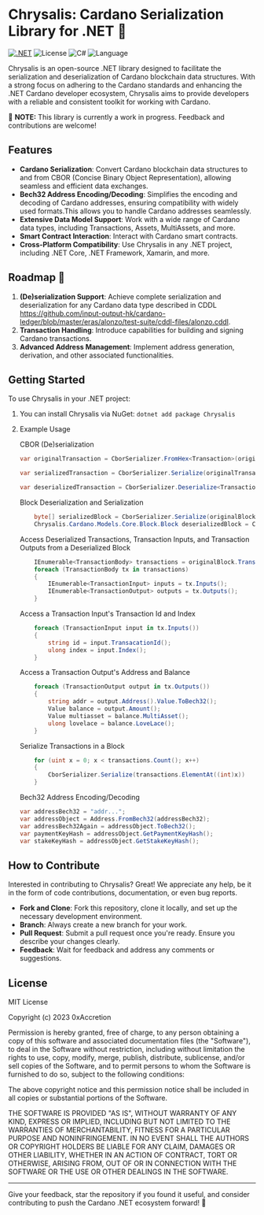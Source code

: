 # Chrysalis: Cardano Serialization Library for .NET 🦋

[![.NET](https://github.com/0xAccretion/Chrysalis/actions/workflows/dotnet.yml/badge.svg)](https://github.com/0xAccretion/Chrysalis/actions/workflows/dotnet.yml)
![License](https://img.shields.io/badge/License-MIT-blue.svg)
![C#](https://img.shields.io/badge/C%23-purple.svg)
![Language](https://img.shields.io/github/languages/top/0xAccretion/Chrysalis.svg)


Chrysalis is an open-source .NET library designed to facilitate the serialization and deserialization of Cardano blockchain data structures. With a strong focus on adhering to the Cardano standards and enhancing the .NET Cardano developer ecosystem, Chrysalis aims to provide developers with a reliable and consistent toolkit for working with Cardano.

🚧 **NOTE:** This library is currently a work in progress. Feedback and contributions are welcome!

## Features

- **Cardano Serialization**: Convert Cardano blockchain data structures to and from CBOR (Concise Binary Object Representation), allowing seamless and efficient data exchanges.
- **Bech32 Address Encoding/Decoding**: Simplifies the encoding and decoding of Cardano addresses, ensuring compatibility with widely used formats.This allows you to handle Cardano addresses seamlessly.
- **Extensive Data Model Support**: Work with a wide range of Cardano data types, including Transactions, Assets, MultiAssets, and more.
- **Smart Contract Interaction**: Interact with Cardano smart contracts.
- **Cross-Platform Compatibility**: Use Chrysalis in any .NET project, including .NET Core, .NET Framework, Xamarin, and more.


## Roadmap 🚀

1. **(De)serialization Support**: Achieve complete serialization and deserialization for any Cardano data type described in CDDL https://github.com/input-output-hk/cardano-ledger/blob/master/eras/alonzo/test-suite/cddl-files/alonzo.cddl.
2. **Transaction Handling**: Introduce capabilities for building and signing Cardano transactions.
3. **Advanced Address Management**: Implement address generation, derivation, and other associated functionalities.

## Getting Started

To use Chrysalis in your .NET project:

1. You can install Chrysalis via NuGet:
    `dotnet add package Chrysalis`

2. Example Usage
    
    CBOR (De)serialization
    ```csharp
    var originalTransaction = CborSerializer.FromHex<Transaction>(originalTransactionCborHex)!;

    var serializedTransaction = CborSerializer.Serialize(originalTransaction);

    var deserializedTransaction = CborSerializer.Deserialize<Transaction>(serializedTransaction);
    ```

    Block Deserialization and Serialization
    ```csharp
        byte[] serializedBlock = CborSerializer.Serialize(originalBlock);
        Chrysalis.Cardano.Models.Core.Block.Block deserializedBlock = CborSerializer.Deserialize(serializedBlock);
    ```

    Access Deserialized Transactions, Transaction Inputs, and Transaction Outputs from a Deserialized Block
    ```csharp
        IEnumerable<TransactionBody> transactions = originalBlock.TransactionBodies();
        foreach (TransactionBody tx in transactions)
        {
            IEnumerable<TransactionInput> inputs = tx.Inputs();
            IEnumerable<TransactionOutput> outputs = tx.Outputs();    
        }
    ```

    Access a Transaction Input's Transaction Id and Index
    ```csharp
        foreach (TransactionInput input in tx.Inputs())
        {
            string id = input.TransacationId();
            ulong index = input.Index();
        }
    ```

    Access a Transaction Output's Address and Balance
    ```csharp
        foreach (TransactionOutput output in tx.Outputs())
        {
            string addr = output.Address().Value.ToBech32();
            Value balance = output.Amount();
            Value multiasset = balance.MultiAsset();
            ulong lovelace = balance.LoveLace();
        }
    ```

    Serialize Transactions in a Block
    ```csharp
        for (uint x = 0; x < transactions.Count(); x++)
        {
            CborSerializer.Serialize(transactions.ElementAt((int)x))
        }
    ```

    Bech32 Address Encoding/Decoding
    ```csharp
    var addressBech32 = "addr...";
    var addressObject = Address.FromBech32(addressBech32);
    var addressBech32Again = addressObject.ToBech32();
    var paymentKeyHash = addressObject.GetPaymentKeyHash();
    var stakeKeyHash = addressObject.GetStakeKeyHash();
    ```


## How to Contribute

Interested in contributing to Chrysalis? Great! We appreciate any help, be it in the form of code contributions, documentation, or even bug reports.

- **Fork and Clone**: Fork this repository, clone it locally, and set up the necessary development environment.
- **Branch**: Always create a new branch for your work.
- **Pull Request**: Submit a pull request once you're ready. Ensure you describe your changes clearly.
- **Feedback**: Wait for feedback and address any comments or suggestions.

## License

MIT License

Copyright (c) 2023 0xAccretion

Permission is hereby granted, free of charge, to any person obtaining a copy of this software and associated documentation files (the "Software"), to deal in the Software without restriction, including without limitation the rights to use, copy, modify, merge, publish, distribute, sublicense, and/or sell copies of the Software, and to permit persons to whom the Software is furnished to do so, subject to the following conditions:

The above copyright notice and this permission notice shall be included in all copies or substantial portions of the Software.

THE SOFTWARE IS PROVIDED "AS IS", WITHOUT WARRANTY OF ANY KIND, EXPRESS OR IMPLIED, INCLUDING BUT NOT LIMITED TO THE WARRANTIES OF MERCHANTABILITY, FITNESS FOR A PARTICULAR PURPOSE AND NONINFRINGEMENT. IN NO EVENT SHALL THE AUTHORS OR COPYRIGHT HOLDERS BE LIABLE FOR ANY CLAIM, DAMAGES OR OTHER LIABILITY, WHETHER IN AN ACTION OF CONTRACT, TORT OR OTHERWISE, ARISING FROM, OUT OF OR IN CONNECTION WITH THE SOFTWARE OR THE USE OR OTHER DEALINGS IN THE SOFTWARE.

---

Give your feedback, star the repository if you found it useful, and consider contributing to push the Cardano .NET ecosystem forward! 🌟

